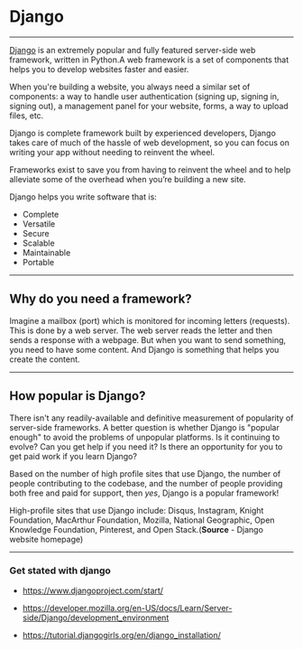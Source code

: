 # Django

---


[Django](https://www.djangoproject.com/) is an extremely popular and fully featured server-side web framework, written in Python.A web framework is a set of components that helps you to develop websites faster and easier.

When you're building a website, you always need a similar set of components: a way to handle user authentication (signing up, signing in, signing out), a management panel for your website, forms, a way to upload files, etc.

Django is complete framework built by experienced developers, Django takes care of much of the hassle of web development, so you can focus on writing your app without needing to reinvent the wheel.

Frameworks exist to save you from having to reinvent the wheel and to help alleviate some of the overhead when you’re building a new site.

Django helps you write software that is:

- Complete
- Versatile
- Secure
- Scalable
- Maintainable
- Portable

---

## Why do you need a framework?

Imagine a mailbox (port) which is monitored for incoming letters (requests). This is done by a web server. The web server reads the letter and then sends a response with a webpage. But when you want to send something, you need to have some content. And Django is something that helps you create the content.

---

## How popular is Django?

There isn't any readily-available and definitive measurement of popularity of server-side frameworks. A better question is whether Django is "popular enough" to avoid the problems of unpopular platforms. Is it continuing to evolve? Can you get help if you need it? Is there an opportunity for you to get paid work if you learn Django? 

Based on the number of high profile sites that use Django, the number of people contributing to the codebase, and the number of people providing both free and paid for support, then *yes*, Django is a popular framework!

High-profile sites that use Django include: Disqus, Instagram, Knight Foundation, MacArthur Foundation, Mozilla, National Geographic, Open Knowledge Foundation, Pinterest, and Open Stack.(**Source** - Django website homepage)

---

### Get stated with django

- https://www.djangoproject.com/start/
- https://developer.mozilla.org/en-US/docs/Learn/Server-side/Django/development_environment

- https://tutorial.djangogirls.org/en/django_installation/